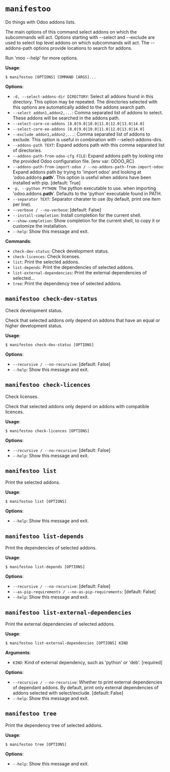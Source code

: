 # `manifestoo`

Do things with Odoo addons lists.

The main options of this command select addons on which the subcommands
will act. Options starting with --select and --exclude are used to select
top level addons on which subcommands will act. The --addons-path options
provide locations to search for addons.

Run 'moo <subcommand> --help' for more options.

**Usage**:

```console
$ manifestoo [OPTIONS] COMMAND [ARGS]...
```

**Options**:

* `-d, --select-addons-dir DIRECTORY`: Select all addons found in this directory. This option may be repeated. The directories selected with this options are automatically added to the addons search path.
* `--select addon1,addon2,...`: Comma separated list of addons to select. These addons will be searched in the addons path.
* `--select-core-ce-addons [8.0|9.0|10.0|11.0|12.0|13.0|14.0]`
* `--select-core-ee-addons [8.0|9.0|10.0|11.0|12.0|13.0|14.0]`
* `--exclude addon1,addon2,...`: Comma separated list of addons to exclude. This option is useful in combination with --select-addons-dirs.
* `--addons-path TEXT`: Expand addons path with this comma separated list of directories.
* `--addons-path-from-odoo-cfg FILE`: Expand addons path by looking into the provided Odoo configuration file.   [env var: ODOO_RC]
* `--addons-path-from-import-odoo / --no-addons-path-from-import-odoo`: Expand addons path by trying to 'import odoo' and looking at 'odoo.addons.__path__'. This option is useful when addons have been installed with pip.  [default: True]
* `-p, --python PYTHON`: The python executable to use. when importing 'odoo.addons.__path__'. Defaults to the 'python' executable found in PATH.
* `--separator TEXT`: Separator charater to use (by default, print one item per line).
* `--verbose / --no-verbose`: [default: False]
* `--install-completion`: Install completion for the current shell.
* `--show-completion`: Show completion for the current shell, to copy it or customize the installation.
* `--help`: Show this message and exit.

**Commands**:

* `check-dev-status`: Check development status.
* `check-licences`: Check licenses.
* `list`: Print the selected addons.
* `list-depends`: Print the dependencies of selected addons.
* `list-external-dependencies`: Print the external dependencies of selected...
* `tree`: Print the dependency tree of selected addons.

## `manifestoo check-dev-status`

Check development status.

Check that selected addons only depend on addons that have an equal or
higher development status.

**Usage**:

```console
$ manifestoo check-dev-status [OPTIONS]
```

**Options**:

* `--recursive / --no-recursive`: [default: False]
* `--help`: Show this message and exit.

## `manifestoo check-licences`

Check licenses.

Check that selected addons only depend on addons with compatible licences.

**Usage**:

```console
$ manifestoo check-licences [OPTIONS]
```

**Options**:

* `--recursive / --no-recursive`: [default: False]
* `--help`: Show this message and exit.

## `manifestoo list`

Print the selected addons.

**Usage**:

```console
$ manifestoo list [OPTIONS]
```

**Options**:

* `--help`: Show this message and exit.

## `manifestoo list-depends`

Print the dependencies of selected addons.

**Usage**:

```console
$ manifestoo list-depends [OPTIONS]
```

**Options**:

* `--recursive / --no-recursive`: [default: False]
* `--as-pip-requirements / --no-as-pip-requirements`: [default: False]
* `--help`: Show this message and exit.

## `manifestoo list-external-dependencies`

Print the external dependencies of selected addons.

**Usage**:

```console
$ manifestoo list-external-dependencies [OPTIONS] KIND
```

**Arguments**:

* `KIND`: Kind of external dependency, such as 'python' or 'deb'.  [required]

**Options**:

* `--recursive / --no-recursive`: Whether to print external dependencies of dependant addons. By default, print only external dependencies of addons selected with select/exclude.  [default: False]
* `--help`: Show this message and exit.

## `manifestoo tree`

Print the dependency tree of selected addons.

**Usage**:

```console
$ manifestoo tree [OPTIONS]
```

**Options**:

* `--help`: Show this message and exit.

